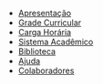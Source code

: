 <!-- docs/_sidebar.md -->
<!-- Aqui onde fica a Barra lateral -->

* [Apresentação](paginas/apresentacao.md "Apresentação")
* [Grade Curricular](paginas/gradeCurricular.md "Grade Curricular")
* [Carga Horária](paginas/cargaHoraria.md "Carga Horária")
* [Sistema Acadêmico](paginas/SIGAA.md)
* [Biblioteca](paginas/biblioteca.md "Biblioteca")
* [Ajuda](paginas/guide.md "Ajuda")
* [Colaboradores](paginas/colaboradores.md "Colaboradores")



